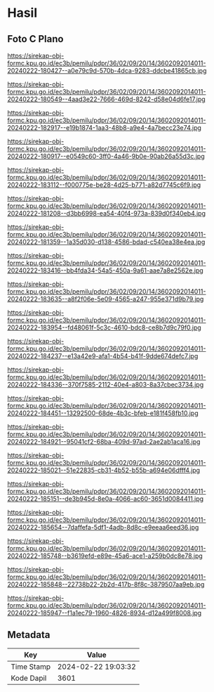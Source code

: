 # Hasil

## Foto C Plano

https://sirekap-obj-formc.kpu.go.id/ec3b/pemilu/pdpr/36/02/09/20/14/3602092014011-20240222-180427--a0e79c9d-570b-4dca-9283-ddcbe41865cb.jpg

https://sirekap-obj-formc.kpu.go.id/ec3b/pemilu/pdpr/36/02/09/20/14/3602092014011-20240222-180549--4aad3e22-7666-469d-8242-d58e04d6fe17.jpg

https://sirekap-obj-formc.kpu.go.id/ec3b/pemilu/pdpr/36/02/09/20/14/3602092014011-20240222-182917--e19b1874-1aa3-48b8-a9e4-4a7becc23e74.jpg

https://sirekap-obj-formc.kpu.go.id/ec3b/pemilu/pdpr/36/02/09/20/14/3602092014011-20240222-180917--e0549c60-3ff0-4a46-9b0e-90ab26a55d3c.jpg

https://sirekap-obj-formc.kpu.go.id/ec3b/pemilu/pdpr/36/02/09/20/14/3602092014011-20240222-183112--f000775e-be28-4d25-b771-a82d7745c6f9.jpg

https://sirekap-obj-formc.kpu.go.id/ec3b/pemilu/pdpr/36/02/09/20/14/3602092014011-20240222-181208--d3bb6998-ea54-40f4-973a-839d0f340eb4.jpg

https://sirekap-obj-formc.kpu.go.id/ec3b/pemilu/pdpr/36/02/09/20/14/3602092014011-20240222-181359--1a35d030-d138-4586-bdad-c540ea38e4ea.jpg

https://sirekap-obj-formc.kpu.go.id/ec3b/pemilu/pdpr/36/02/09/20/14/3602092014011-20240222-183416--bb4fda34-54a5-450a-9a61-aae7a8e2562e.jpg

https://sirekap-obj-formc.kpu.go.id/ec3b/pemilu/pdpr/36/02/09/20/14/3602092014011-20240222-183635--a8f2f06e-5e09-4565-a247-955e371d9b79.jpg

https://sirekap-obj-formc.kpu.go.id/ec3b/pemilu/pdpr/36/02/09/20/14/3602092014011-20240222-183954--fd48061f-5c3c-4610-bdc8-ce8b7d9c79f0.jpg

https://sirekap-obj-formc.kpu.go.id/ec3b/pemilu/pdpr/36/02/09/20/14/3602092014011-20240222-184237--e13a42e9-afa1-4b54-b41f-9dde674defc7.jpg

https://sirekap-obj-formc.kpu.go.id/ec3b/pemilu/pdpr/36/02/09/20/14/3602092014011-20240222-184336--370f7585-2112-40e4-a803-8a37cbec3734.jpg

https://sirekap-obj-formc.kpu.go.id/ec3b/pemilu/pdpr/36/02/09/20/14/3602092014011-20240222-184451--13292500-68de-4b3c-bfeb-e181f458fb10.jpg

https://sirekap-obj-formc.kpu.go.id/ec3b/pemilu/pdpr/36/02/09/20/14/3602092014011-20240222-184921--95041cf2-68ba-409d-97ad-2ae2ab1aca16.jpg

https://sirekap-obj-formc.kpu.go.id/ec3b/pemilu/pdpr/36/02/09/20/14/3602092014011-20240222-185021--51e22835-cb31-4b52-b55b-a694e06dfff4.jpg

https://sirekap-obj-formc.kpu.go.id/ec3b/pemilu/pdpr/36/02/09/20/14/3602092014011-20240222-185151--de3b945d-8e0a-4066-ac60-3651d0084411.jpg

https://sirekap-obj-formc.kpu.go.id/ec3b/pemilu/pdpr/36/02/09/20/14/3602092014011-20240222-185654--7daffefa-5df1-4adb-8d8c-e9eeaa6eed36.jpg

https://sirekap-obj-formc.kpu.go.id/ec3b/pemilu/pdpr/36/02/09/20/14/3602092014011-20240222-185748--b3619efd-e89e-45a6-ace1-a259b0dc8e78.jpg

https://sirekap-obj-formc.kpu.go.id/ec3b/pemilu/pdpr/36/02/09/20/14/3602092014011-20240222-185848--22738b22-2b2d-417b-8f8c-3879507aa9eb.jpg

https://sirekap-obj-formc.kpu.go.id/ec3b/pemilu/pdpr/36/02/09/20/14/3602092014011-20240222-185947--f1a1ec79-1960-4826-8934-d12a499f8008.jpg


## Metadata

| Key        | Value               |
| ---------- | ------------------- |
| Time Stamp | 2024-02-22 19:03:32 |
| Kode Dapil | 3601                |



